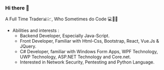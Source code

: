 ### Hi there 👋


  A Full Time Trader📊💹, Who Sometimes do Code 💻👨‍💻
- Abilities and interests :
  - Backend Developer, Especially Java-Script.
  - Front Developer, Familiar with Html-Css, Bootstrap, React, Vue.Js & JQuery.
  - C# Developer, familiar with Windows Form Apps, WPF Technology, UWP Technology, ASP.NET Technology and Core.net.
  - Interested in Network Security, Pentesting and Python Language.
